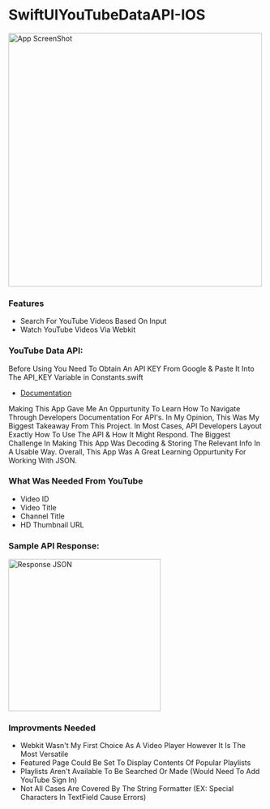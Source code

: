 # SwiftUIYouTubeDataAPI-IOS


<img width="500" alt="App ScreenShot" src="https://user-images.githubusercontent.com/125146109/220982918-01fcdbb9-ac1b-4546-8311-1fd024b7f69e.png">

<h3>Features</h3>
<ul>
  <li>Search For YouTube Videos Based On Input</li>
  <li>Watch YouTube Videos Via Webkit</li>
</ul>

<h3>YouTube Data API:</h3>
<p>Before Using You Need To Obtain An API KEY From Google & Paste It Into The API_KEY Variable in Constants.swift</p>
<ul>
  <li><a href="https://developers.google.com/youtube/v3/docs" target="_blank">Documentation</a></li>
</ul>

<p>Making This App Gave Me An Oppurtunity To Learn How To Navigate Through Developers Documentation For API's. In My Opinion, This Was My Biggest Takeaway From This Project. In Most Cases, API Developers Layout Exactly How To Use The API & How It Might Respond. The Biggest Challenge In Making This App Was Decoding & Storing The Relevant Info In A Usable Way. Overall, This App Was A Great Learning Oppurtunity For Working With JSON.</p>

<h3>What Was Needed From YouTube</h3>
<ul>
  <li>Video ID</li>
  <li>Video Title</li>
  <li>Channel Title</li>
  <li>HD Thumbnail URL</li>
</ul>

<h3>Sample API Response:</h3>

<img width="300" alt="Response JSON" src="https://user-images.githubusercontent.com/125146109/220491999-1863f4f6-84b0-4fea-a207-cab563eed4a8.png">

<h3>Improvments Needed</h3>
<ul>
  <li>Webkit Wasn't My First Choice As A Video Player However It Is The Most Versatile</li>
  <li>Featured Page Could Be Set To Display Contents Of Popular Playlists</li> 
  <li>Playlists Aren't Available To Be Searched Or Made (Would Need To Add YouTube Sign In)</li>
  <li>Not All Cases Are Covered By The String Formatter (EX: Special Characters In TextField Cause Errors)</li>
</ul>


